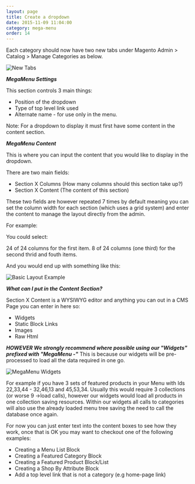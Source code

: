 ```yaml
---
layout: page
title: Create a dropdown
date: 2015-11-09 11:04:00
category: mega-menu
order: 14
---
```


Each category should now have two new tabs under Magento Admin > Catalog > Manage Categories as below.

![New Tabs](../assets/images/mega-menu/new-tabs.jpg "New Tabs")

***MegaMenu Settings***

This section controls 3 main things:

* Position of the dropdown
* Type of top level link used
* Alternate name - for use only in the menu.

Note: For a dropdown to display it must first have some content in the content section.

***MegaMenu Content***

This is where you can input the content that you would like to display in the dropdown.

There are two main fields:

* Section X Columns (How many columns should this section take up?)
* Section X Content (The content of this section)

These two fields are however repeated 7 times by default meaning you can set the column width for each section (which uses a grid system) and enter the content to manage the layout directly from the admin.

For example:

You could select:

24 of 24 columns for the first item.
8 of 24 columns (one third) for the second thrid and fouth items.

And you would end up with something like this:

![Basic Layout Example](../assets/images/mega-menu/basic-layout-example.jpg "Basic Layout Example")

***What can I put in the Content Section?***

Section X Content is a WYSIWYG editor and anything you can out in a CMS Page you can enter in here so:

* Widgets
* Static Block Links
* Images
* Raw Html

***HOWEVER We strongly recommend where possible using our "Widgets" prefixed with "MegaMenu -"*** This is because our widgets will be pre-processed to load all the data required in one go.

![MegaMenu Widgets](../assets/images/mega-menu/megamenu-widgets.jpg "MegaMenu Widgets")

For example if you have 3 sets of featured products in your Menu with Ids 22,33,44 - 32,46,13 and 45,53,34.
Usually this would require 3 collections (or worse 9 ->load calls), however our widgets would load all products in one collection saving resources.
Within our widgets all calls to categories will also use the already loaded menu tree saving the need to call the database once again.

For now you can just enter text into the content boxes to see how they work, once that is OK you may want to checkout one of the following examples:

* Creating a Menu List Block
* Creating a Featured Category Block
* Creating a Featured Product Block/List
* Creating a Shop By Attribute Block
* Add a top level link that is not a category (e.g home-page link)